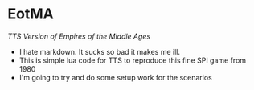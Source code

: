 # EotMA
_TTS Version of Empires of the Middle Ages_

- I hate markdown.  It sucks so bad it makes me ill.
- This is simple lua code for TTS to reproduce this fine SPI game from 1980
- I'm going to try and do some setup work for the scenarios

